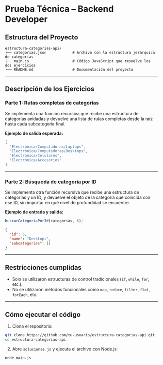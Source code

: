 # Prueba Técnica – Backend Developer

## Estructura del Proyecto

```
estructura-categorias-api/
├── categorias.json            # Archivo con la estructura jerárquica de categorías
├── main.js                    # Código JavaScript que resuelve los dos ejercicios
└── README.md                  # Documentación del proyecto
```

---

## Descripción de los Ejercicios

### Parte 1: Rutas completas de categorías

Se implementa una función recursiva que recibe una estructura de categorías anidadas y devuelve una lista de rutas completas desde la raíz hasta cada subcategoría final.

**Ejemplo de salida esperada:**

```js
[
  "Electrónica/Computadoras/Laptops",
  "Electrónica/Computadoras/Desktops",
  "Electrónica/Celulares",
  "Electrónica/Accesorios"
]
```

---

### Parte 2: Búsqueda de categoría por ID

Se implementa otra función recursiva que recibe una estructura de categorías y un ID, y devuelve el objeto de la categoría que coincida con ese ID, sin importar en qué nivel de profundidad se encuentre.

**Ejemplo de entrada y salida:**

```js
buscarCategoriaPorId(categorias, 6);
```

```json
{
  "id": 6,
  "name": "Desktops",
  "subcategories": []
}
```

---

## Restricciones cumplidas

- Solo se utilizaron estructuras de control tradicionales (`if`, `while`, `for`, etc.).
- No se utilizaron métodos funcionales como `map`, `reduce`, `filter`, `flat`, `forEach`, etc.

---

## Cómo ejecutar el código

1. Clona el repositorio:

```bash
git clone https://github.com/tu-usuario/estructura-categorias-api.git
cd estructura-categorias-api
```

2. Abre `soluciones.js` y ejecuta el archivo con Node.js:

```bash
node main.js
```
